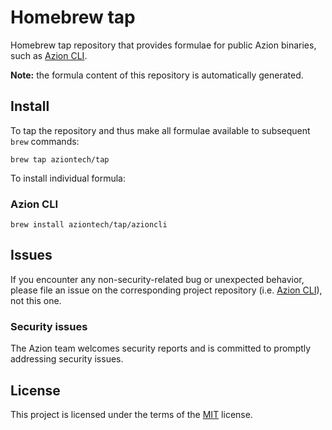 # Homebrew tap
Homebrew tap repository that provides formulae for public Azion binaries, such as [Azion CLI](https://github.com/aziontech/azion-cli).

**Note:** the formula content of this repository is automatically generated.

## Install
To tap the repository and thus make all formulae available to subsequent `brew` commands:
```
brew tap aziontech/tap
```

To install individual formula:

### Azion CLI
```
brew install aziontech/tap/azioncli
```

## Issues
If you encounter any non-security-related bug or unexpected behavior, please file an issue on the corresponding project repository (i.e. [Azion CLI](https://github.com/aziontech/azion-cli/issues)), not this one.

### Security issues
The Azion team welcomes security reports and is committed to promptly addressing security issues. 

## License
This project is licensed under the terms of the [MIT](LICENSE) license.
